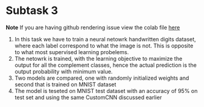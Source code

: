 # Subtask 3

**Note** If you are having github rendering issue view the colab file [here](https://drive.google.com/file/d/1zEDlAU6FIMKle5_5DaIAOBvK3tPb3ZTe/view?usp=sharing)

1. In this task we have to train a neural netowrk handwritten digits dataset, where each label correspond to what the image is not. This is opposite to what most supervised learning probelems.
2. The netowrk is trained, with the learning objective to maximize the output for all the complement classes, hence the actual prediction is the output probability with 
minimum value.
3. Two models are compared, one with randomly initialized weights and second that is trained on MNIST dataset
4. The model is teseted on MNIST test dataset with an accuracy of 95% on test set and using the same CustomCNN discussed earlier
